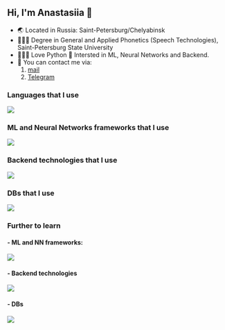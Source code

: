 ## Hi, I'm Anastasiia 👋

- 🌏 Located in Russia: Saint-Petersburg/Chelyabinsk
- 👩🏻‍🎓 Degree in General and Applied Phonetics (Speech Technologies), Saint-Petersburg State University
- 👩🏻‍💻 Love Python 🐍 Intersted in ML, Neural Networks and Backend.
- 📱 You can contact me via:
    1. [mail](mailto:anastasiia.povolotskaia@gmail.com)
    2. [Telegram](https://t.me/Dobby_is_a_free_elf)

### Languages that I use
<p align="left">
  <a href="https://skillicons.dev">
    <img src="https://skillicons.dev/icons?i=python" />
  </a>
</p>

### ML and Neural Networks frameworks that I use
<p align="left">
  <a href="https://skillicons.dev">
    <img src="https://skillicons.dev/icons?i=pytorch,sklearn" />
  </a>
</p>

### Backend technologies that I use
<p align="left">
  <a href="https://skillicons.dev">
    <img src="https://skillicons.dev/icons?i=fastapi,postman" />
  </a>
</p>

### DBs that I use
<p align="left">
  <a href="https://skillicons.dev">
    <img src="https://skillicons.dev/icons?i=postgres,mysql,sqlite" />
  </a>
</p>

### Further to learn
#### - ML and NN frameworks:
<p align="left">
  <a href="https://skillicons.dev">
    <img src="https://skillicons.dev/icons?i=tensorflow,selenium" />
  </a>
</p>

#### - Backend technologies
<p align="left">
  <a href="https://skillicons.dev">
    <img src="https://skillicons.dev/icons?i=django,flask,selenium" />
  </a>
</p>

#### - DBs
<p align="left">
  <a href="https://skillicons.dev">
    <img src="https://skillicons.dev/icons?i=redis,mongodb" />
  </a>
</p>
